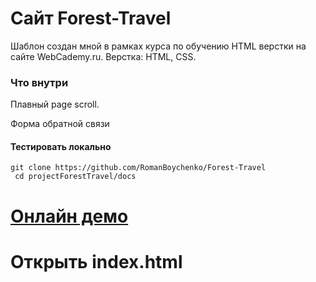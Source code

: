 # Cайт Forest-Travel

Шаблон создан мной в рамках курса по обучению HTML верстки на сайте WebCademy.ru. Верстка: HTML, CSS.

### Что внутри

 Плавный page scroll.

 Форма обратной связи

#### Тестировать локально
 ```
 git clone https://github.com/RomanBoychenko/Forest-Travel 
  cd projectForestTravel/docs 
   ```


 
# [Онлайн демо](https://boychenko-roman.ru/forest_travel/)

# Открыть index.html





